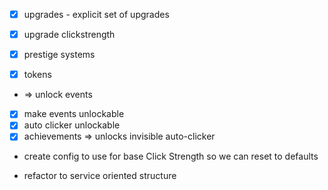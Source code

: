 - [x] upgrades - explicit set of upgrades
- [x] upgrade clickstrength

- [x] prestige systems 
- [x] tokens
-  => unlock events

- [x] make events unlockable 
- [x] auto clicker unlockable 
- [x] achievements => unlocks invisible auto-clicker

- create config to use for base Click Strength so we can reset to defaults

- refactor to service oriented structure

